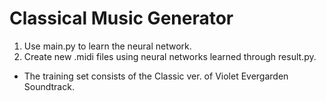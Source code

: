 # Classical Music Generator

1. Use main.py to learn the neural network.
2. Create new .midi files using neural networks learned through result.py.

- The training set consists of the Classic ver. of Violet Evergarden Soundtrack.
